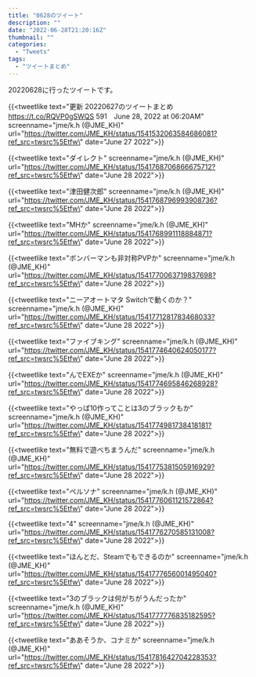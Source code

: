 ```yaml
---
title: "0628のツイート"
description: ""
date: "2022-06-28T21:20:16Z"
thumbnail: ""
categories:
  - "Tweets"
tags:
  - "ツイートまとめ"
---
```

20220628に行ったツイートです。
<!--more-->
{{<tweetlike text=\"更新 20220627のツイートまとめ https://t.co/RQVP0gSWQS 591　June 28, 2022 at 06:20AM\" screenname=\"jme/k.h (@JME_KH)\" url=\"https://twitter.com/JME_KH/status/1541532063584686081?ref_src=twsrc%5Etfw\" date=\"June 27 2022\">}}

{{<tweetlike text=\"ダイレクト\" screenname=\"jme/k.h (@JME_KH)\" url=\"https://twitter.com/JME_KH/status/1541768706866675712?ref_src=twsrc%5Etfw\" date=\"June 28 2022\">}}

{{<tweetlike text=\"津田健次郎\" screenname=\"jme/k.h (@JME_KH)\" url=\"https://twitter.com/JME_KH/status/1541768796993908736?ref_src=twsrc%5Etfw\" date=\"June 28 2022\">}}

{{<tweetlike text=\"MHか\" screenname=\"jme/k.h (@JME_KH)\" url=\"https://twitter.com/JME_KH/status/1541768991118884871?ref_src=twsrc%5Etfw\" date=\"June 28 2022\">}}

{{<tweetlike text=\"ボンバーマンも非対称PVPか\" screenname=\"jme/k.h (@JME_KH)\" url=\"https://twitter.com/JME_KH/status/1541770063719837698?ref_src=twsrc%5Etfw\" date=\"June 28 2022\">}}

{{<tweetlike text=\"ニーアオートマタ Switchで動くのか？\" screenname=\"jme/k.h (@JME_KH)\" url=\"https://twitter.com/JME_KH/status/1541771281783468033?ref_src=twsrc%5Etfw\" date=\"June 28 2022\">}}

{{<tweetlike text=\"ファイブキング\" screenname=\"jme/k.h (@JME_KH)\" url=\"https://twitter.com/JME_KH/status/1541774640624050177?ref_src=twsrc%5Etfw\" date=\"June 28 2022\">}}

{{<tweetlike text=\"んでEXEか\" screenname=\"jme/k.h (@JME_KH)\" url=\"https://twitter.com/JME_KH/status/1541774695846268928?ref_src=twsrc%5Etfw\" date=\"June 28 2022\">}}

{{<tweetlike text=\"やっぱ10作ってことは3のブラックもか\" screenname=\"jme/k.h (@JME_KH)\" url=\"https://twitter.com/JME_KH/status/1541774981738418181?ref_src=twsrc%5Etfw\" date=\"June 28 2022\">}}

{{<tweetlike text=\"無料で遊べちまうんだ\" screenname=\"jme/k.h (@JME_KH)\" url=\"https://twitter.com/JME_KH/status/1541775381505916929?ref_src=twsrc%5Etfw\" date=\"June 28 2022\">}}

{{<tweetlike text=\"ペルソナ\" screenname=\"jme/k.h (@JME_KH)\" url=\"https://twitter.com/JME_KH/status/1541776061121572864?ref_src=twsrc%5Etfw\" date=\"June 28 2022\">}}

{{<tweetlike text=\"4\" screenname=\"jme/k.h (@JME_KH)\" url=\"https://twitter.com/JME_KH/status/1541776270585131008?ref_src=twsrc%5Etfw\" date=\"June 28 2022\">}}

{{<tweetlike text=\"ほんとだ、Steamでもできるのか\" screenname=\"jme/k.h (@JME_KH)\" url=\"https://twitter.com/JME_KH/status/1541777656001495040?ref_src=twsrc%5Etfw\" date=\"June 28 2022\">}}

{{<tweetlike text=\"3のブラックは何がちがうんだったか\" screenname=\"jme/k.h (@JME_KH)\" url=\"https://twitter.com/JME_KH/status/1541777776835182595?ref_src=twsrc%5Etfw\" date=\"June 28 2022\">}}

{{<tweetlike text=\"ああそうか、コナミか\" screenname=\"jme/k.h (@JME_KH)\" url=\"https://twitter.com/JME_KH/status/1541781642704228353?ref_src=twsrc%5Etfw\" date=\"June 28 2022\">}}

